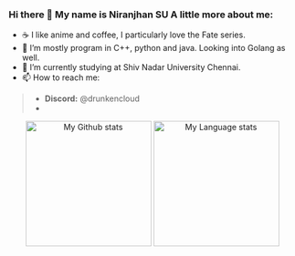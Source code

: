 ### Hi there 👋 My name is Niranjhan SU A little more about me:

- ☕ I like anime and coffee, I particularly love the Fate series.
- 🔭 I’m mostly program in C++, python and java. Looking into Golang as well.
- 🌱 I’m currently studying at Shiv Nadar University Chennai.
- 📫 How to reach me:
> - **Discord:** @drunkencloud
> - 
<div align="center"> 
  <img 
    src="https://github-readme-stats-drunkencloud.vercel.app/api?username=drunkencloud&rank_icon=percentile&show_icons=true&theme=transparent&show=reviews&count_private=true&role=OWNER,ORGANIZATION_MEMBER,COLLABORATOR"
    alt="My Github stats"
    height="220"
  />
  <img 
    src="https://github-readme-stats-drunkencloud.vercel.app/api/top-langs/?username=drunkencloud&hide=html,css,Jupyter+Notebook&theme=transparent&layout=donut&role=OWNER,ORGANIZATION_MEMBER"
    alt="My Language stats"
    height="220"
  />
</div>
